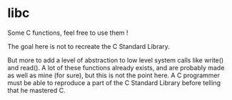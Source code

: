 # libc
Some C functions, feel free to use them !

The goal here is not to recreate the C Standard Library.

But more to add a level of abstraction to low level system calls like write() and read().
A lot of these functions already exists, and are probably made as well as mine (for sure), but this is not the point here.
A C programmer must be able to reproduce a part of the C Standard Library before telling that he mastered C.
